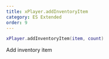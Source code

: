 ```yaml
---
title: xPlayer.addInventoryItem
category: ES Extended
order: 9
---
```


```lua
xPlayer.addInventoryItem(item, count)
```

Add inventory item

